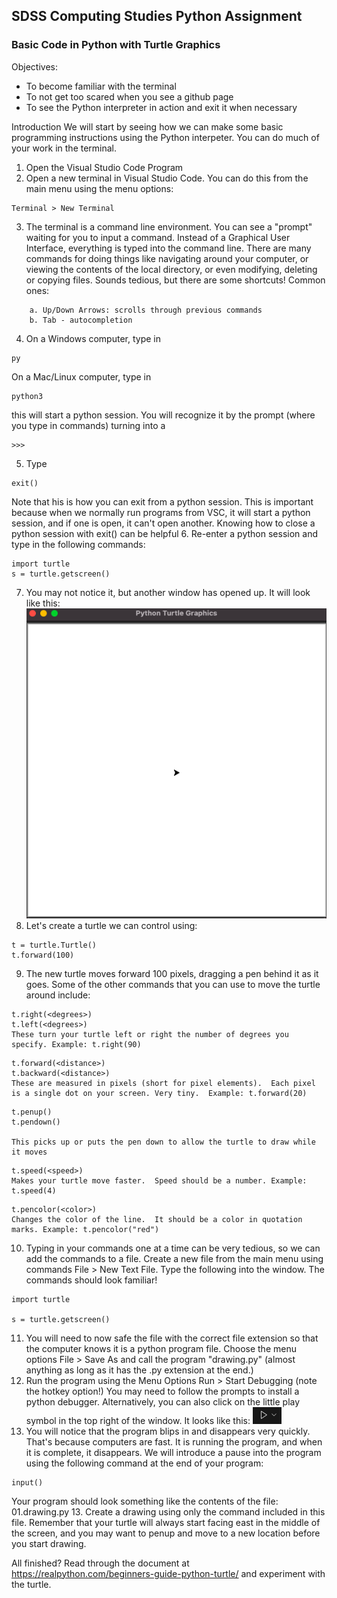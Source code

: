 ## SDSS Computing Studies Python Assignment
### Basic Code in Python with Turtle Graphics

Objectives:
* To become familiar with the terminal
* To not get too scared when you see a github page
* To see the Python interpreter in action and exit it when necessary

Introduction
We will start by seeing how we can make some basic programming instructions using the Python interpeter.  You can do much of your work in the terminal.

1. Open the Visual Studio Code Program
2. Open a new terminal in Visual Studio Code.  You can do this from the main menu using the menu options: 
```
Terminal > New Terminal
```
3. The terminal is a command line environment.  You can see a "prompt" waiting for you to input a command.  Instead of a Graphical User Interface, everything is typed into the command line.  There are many commands for doing things like navigating around your computer, or viewing the contents of the local directory, or even modifying, deleting or copying files.  Sounds tedious, but there are some shortcuts!  Common ones:
```
    a. Up/Down Arrows: scrolls through previous commands
    b. Tab - autocompletion
```
4. On a Windows computer, type in 
```
py
```  
On a Mac/Linux computer, type in
```
python3
```
this will start a python session. You will recognize it by the prompt (where you type in commands) turning into a 
```
>>>
```
5. Type 
```
exit()
```  
Note that his is how you can exit from a python session. This is important because when we normally run programs from VSC, it will start a python session, and if one is open, it can't open another.  Knowing how to close a python session with exit() can be helpful
6. Re-enter a python session and type in the following commands:
```
import turtle
s = turtle.getscreen()
```

7. You may not notice it, but another window has opened up. It will look like this:
![Turtle Graphics Image](turtlescreen.png)
8. Let's create a turtle we can control using:
```
t = turtle.Turtle()
t.forward(100)
```
9. The new turtle moves forward 100 pixels, dragging a pen behind it as it goes. Some of the other commands that you can use to move the turtle around include:

```
t.right(<degrees>)
t.left(<degrees>)
These turn your turtle left or right the number of degrees you specify. Example: t.right(90)
```
```
t.forward(<distance>)
t.backward(<distance>)
These are measured in pixels (short for pixel elements).  Each pixel is a single dot on your screen. Very tiny.  Example: t.forward(20)
```
```
t.penup()
t.pendown()

This picks up or puts the pen down to allow the turtle to draw while it moves
```
```
t.speed(<speed>)
Makes your turtle move faster.  Speed should be a number. Example: t.speed(4)
```
```
t.pencolor(<color>)
Changes the color of the line.  It should be a color in quotation marks. Example: t.pencolor("red")
```

10. Typing in your commands one at a time can be very tedious, so we can add the commands to a file.  Create a new file from the main menu using commands File > New Text File.  Type the following into the window.  The commands should look familiar!
```
import turtle

s = turtle.getscreen()
```
11. You will need to now safe the file with the correct file extension so that the computer knows it is a python program file.  Choose the menu options File > Save As and call the program "drawing.py" (almost anything as long as it has the .py extension at the end.)
11. Run the program using the Menu Options Run > Start Debugging (note the hotkey option!)  You may need to follow the prompts to install a python debugger.  Alternatively, you can also click on the little play symbol in the top right of the window. It looks like this: ![Play Icon](play.png)
12. You will notice that the program blips in and disappears very quickly.  That's because computers are fast. It is running the program, and when it is complete, it disappears.  We will introduce a pause into the program using the following command at the end of your program:
```
input()
```
Your program should look something like the contents of the file: 01.drawing.py
13.  Create a drawing using only the command included in this file.  Remember that your turtle will always start facing east in the middle of the screen, and you may want to penup and move to a new location before you start drawing.

All finished? 
Read through the document at https://realpython.com/beginners-guide-python-turtle/ and experiment with the turtle.
